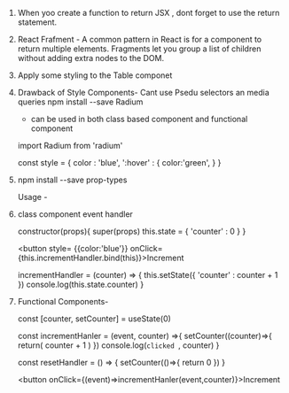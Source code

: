 1. When yoo create a function to return JSX , dont forget to use the return statement.

2. React Frafment - A common pattern in React is for a component to return multiple elements. Fragments let you group a list of children without adding extra nodes to the DOM.


3. Apply some styling to the Table componet

4. Drawback of Style Components- Cant use Psedu selectors an media queries 
	npm install --save Radium
	- can be used in both class based component and functional component
	
	import Radium from 'radium'
	
	const style = {
    color : 'blue',
    ':hover' : {
        color:'green',
    }
}

5. npm install --save prop-types

	Usage - 
	
6. class component 
	 event handler 
	 
	  constructor(props){
        super(props)
        this.state = {
            'counter' : 0
        }
    }
	 
	 <button style= {{color:'blue'}} onClick={this.incrementHandler.bind(this)}>Increment</button>
	 
	  incrementHandler = (counter) => {
        this.setState({
            'counter' : counter + 1
        })
        console.log(this.state.counter)
    }
	
7. Functional Components-
	
	 const [counter, setCounter] = useState(0)

    const incrementHanler = (event, counter) =>{
        setCounter((counter)=>{
            return(
                counter + 1
            )
        })
        console.log(`clicked `, counter)
    }

    const resetHandler =  () => {
        setCounter(()=>{
            return 0
        })
    }
	
	<button onClick={(event)=>incrementHanler(event,counter)}>Increment</button>